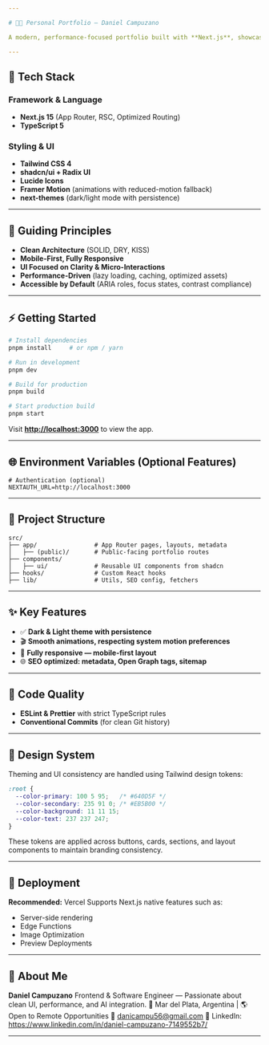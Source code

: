 ```yaml
---

# 👨‍💻 Personal Portfolio — Daniel Campuzano

A modern, performance-focused portfolio built with **Next.js**, showcasing my work as a **Frontend & Software Engineer**. Designed with clean architecture, accessibility, and scalability in mind—optimized for Core Web Vitals, responsive layouts, and seamless user interaction.

---
```


## 🚀 Tech Stack

### **Framework & Language**

* **Next.js 15** (App Router, RSC, Optimized Routing)
* **TypeScript 5**

### **Styling & UI**

* **Tailwind CSS 4**
* **shadcn/ui + Radix UI**
* **Lucide Icons**
* **Framer Motion** (animations with reduced-motion fallback)
* **next-themes** (dark/light mode with persistence)

---

## 🎯 Guiding Principles

* **Clean Architecture** (SOLID, DRY, KISS)
* **Mobile-First, Fully Responsive**
* **UI Focused on Clarity & Micro-Interactions**
* **Performance-Driven** (lazy loading, caching, optimized assets)
* **Accessible by Default** (ARIA roles, focus states, contrast compliance)

---

## ⚡ Getting Started

```bash
# Install dependencies
pnpm install     # or npm / yarn

# Run in development
pnpm dev

# Build for production
pnpm build

# Start production build
pnpm start
```

Visit **[http://localhost:3000](http://localhost:3000)** to view the app.

---

## 🌐 Environment Variables (Optional Features)

```env
# Authentication (optional)
NEXTAUTH_URL=http://localhost:3000
```

---

## 📁 Project Structure

```
src/
├── app/                # App Router pages, layouts, metadata
│   ├── (public)/       # Public-facing portfolio routes
├── components/
│   ├── ui/             # Reusable UI components from shadcn
├── hooks/              # Custom React hooks
├── lib/                # Utils, SEO config, fetchers
```

---

## ✨ Key Features

* ✅ **Dark & Light theme with persistence**
* 🎬 **Smooth animations, respecting system motion preferences**
* 📱 **Fully responsive — mobile-first layout**
* 🌐 **SEO optimized: metadata, Open Graph tags, sitemap**

---

## 🧪 Code Quality

* **ESLint & Prettier** with strict TypeScript rules
* **Conventional Commits** (for clean Git history)

---

## 🎨 Design System

Theming and UI consistency are handled using Tailwind design tokens:

```css
:root {
  --color-primary: 100 5 95;   /* #640D5F */
  --color-secondary: 235 91 0; /* #EB5B00 */
  --color-background: 11 11 15;
  --color-text: 237 237 247;
}
```

These tokens are applied across buttons, cards, sections, and layout components to maintain branding consistency.

---

## 🚢 Deployment

**Recommended:** Vercel
Supports Next.js native features such as:

* Server-side rendering
* Edge Functions
* Image Optimization
* Preview Deployments

---


## 👤 About Me

**Daniel Campuzano**
Frontend & Software Engineer — Passionate about clean UI, performance, and AI integration.
📍 Mar del Plata, Argentina | 🌎 Open to Remote Opportunities
📧 [danicampu56@gmail.com](mailto:danicampu56@gmail.com)
🔗 LinkedIn: https://www.linkedin.com/in/daniel-campuzano-7149552b7/

---
